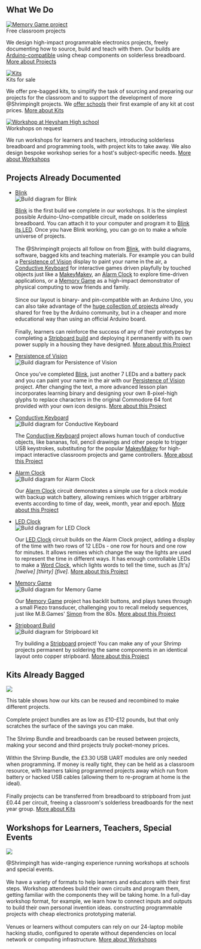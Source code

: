 <section id="what">
    <h2 class="line-behind" id="about"><span>What We Do</span></h2>
    <div class="cards">
        <div class="card">
            <div class="card-image">
                <a class="scroll-on-page-link" href="#project">
                    <img src="project/alarmclock/kit.png" alt="Memory Game project"/>
                </a>
            </div>
            <div class="card-header">
                Free classroom projects
            </div>
            <div class="card-copy">
                <p>
                    We design high-impact programmable electronics projects, freely documenting how to source, build and teach with them.
                    Our builds are <a target="_blank" href="http://arduino.cc">Arduino-compatible</a> using cheap components on solderless breadboard.
                    <a class="read-more scroll-on-page-link" href="#project">More about Projects</a>
                </p>
            </div>
        </div>
        <div class="card">
            <div class="card-image">
                <a class="scroll-on-page-link" href="#kit">
                    <img src="style/brand/kits.jpg" alt="Kits"/>
                </a>
            </div>
            <div class="card-header">
                Kits for sale
            </div>
            <div class="card-copy">
                <p>
                    We offer pre-bagged kits, to simplify the task of sourcing and preparing our projects for the classroom
                    and to support the development of more @ShrimpingIt projects. We <a href="./offer.html">offer schools</a> their first example of any kit at
                    cost prices.
                    <a class="read-more scroll-on-page-link" href="#kit">More about Kits</a>
                </p>
            </div>
        </div>
        <div class="card">
            <div class="card-image">
                <a class="scroll-on-page-link" href="#workshop">
                    <img src="style/brand/workshop.jpg" alt="Workshop at Heysham High school"/>
                </a>
            </div>
            <div class="card-header">
                Workshops on request
            </div>
            <div class="card-copy">
                <p>
                    We run workshops for learners and teachers, introducing solderless breadboard and programming
                    tools, with project kits to take away. We also design bespoke workshop series for a host's
                    subject-specific needs.
                    <a class="read-more scroll-on-page-link" href="#workshop">More about Workshops</a>
                </p>
            </div>
        </div>
    </div>
</section>
<section id="project">
    <h2 class="line-behind"><span>Projects Already Documented</span></h2>
    <ul class="accordion-tabs">
        <li class="tab-header-and-content">
            <a id="project-blink" href="javascript:void(0)" class="is-active tab-link">Blink</a>
            <div class="tab-content project blink">
                <img src="project/blink/kit.png" alt="Build diagram for Blink"/>
                <p>
                    <a href="./project/blink/">Blink</a> is the first build we complete in our workshops.
                    It is the simplest possible Arduino-Uno-compatible circuit, made on
                    solderless breadboard. You can attach it to your computer and program it to
                    <a target="_blank" href="http://arduino.cc/en/tutorial/blink">Blink its LED</a>.
                    Once you have Blink working, you can go on to make a whole universe of projects.
                    <br/><br/>
                    The @ShrimpingIt projects all follow on from <a href="project/blink/">Blink</a>, with build
                    diagrams, software, bagged kits and teaching materials. For example you can build
                    a <a href="#project-pov">Persistence of Vision</a> display to paint your name in the air,
                    a <a href="#project-keyboard">Conductive Keyboard</a> for interactive games driven playfully by
                    touched objects just like a <a target="_blank" href="http://makeymakey.com/">MakeyMakey</a>,
                    an <a href="#project-alarmclock">Alarm Clock</a> to explore time-driven applications,
                    or a <a href="#project-memory">Memory Game</a> as a high-impact demonstrator of physical computing
                    to wow friends and family.
                    <br/><br/>
                    Since our layout is binary-
                    and pin-compatible with an Arduino Uno, you can also take advantage of the
                    <a href="arduino.html">huge collection of projects</a> already shared for free by the Arduino
                    community, but in a cheaper and more educational way than using an official Arduino board.
                    <br/><br/>
                    Finally, learners can reinforce the success of any of their prototypes by completing a
                    <a href="#stripboard">Stripboard build</a> and deploying it permanently with its own power supply
                    in a housing they have designed.
                    <a class="read-more" href="project/blink/build.html">More about this Project</a>
                </p>
            </div>
        </li>
        <li class="tab-header-and-content">
            <a id="project-pov" href="javascript:void(0)" class="tab-link">Persistence of Vision</a>
            <div class="tab-content project pov">
                <img src="project/pov/kit.png" alt="Build diagram for Persistence of Vision"/>
                <p>
                    Once you've completed <a href="#project-blink">Blink</a>, just another 7 LEDs and a battery pack and you can paint your name
                    in the air with our <a href="project/pov/">Persistence of Vision</a> project. After changing the text, a more advanced lesson plan incorporates learning binary
                    and designing your own 8-pixel-high glyphs to replace characters in the original Commodore 64
                    font provided with your own icon designs. <a class="read-more" href="project/pov/build.html">More about this Project</a>
                </p>
            </div>
        </li>
        <li class="tab-header-and-content">
            <a id="project-keyboard" href="javascript:void(0)" class="tab-link">Conductive Keyboard</a>
            <div class="tab-content project keyboard">
                <img src="project/keyboard/kit.png" alt="Build diagram for Conductive Keyboard"/>
                <p>
                    The <a href="project/keyboard/">Conductive Keyboard</a> project allows human touch of conductive objects, like bananas, foil, pencil drawings and other people
                    to trigger USB keystrokes, substituting for the popular <a target="_blank" href="http://makeymakey.com/">MakeyMakey</a>
                    for high-impact interactive classroom projects and game controllers. <a class="read-more" href="project/keyboard/build.html">More about this Project</a>
                </p>
            </div>
        </li>
        <li class="tab-header-and-content">
            <a id="project-alarmclock" href="javascript:void(0)" class="tab-link">Alarm Clock</a>
            <div class="tab-content project alarmclock">
                <img src="project/alarmclock/kit.png" alt="Build diagram for Alarm Clock"/>
                <p>
                    Our <a href="project/alarmclock/">Alarm Clock</a> circuit demonstrates a simple use for a clock module with backup watch battery, allowing
                    remixes which trigger arbitrary events according to time of day, week, month, year and epoch. <a class="read-more" href="project/alarmclock/build.html">More about this Project</a>
                </p>
            </div>
        </li>
        <li class="tab-header-and-content">
            <a id="project-ledclock" href="javascript:void(0)" class="tab-link">LED Clock</a>
            <div class="tab-content project ledclock">
                <img src="project/ledclock/kit.png" alt="Build diagram for LED Clock"/>
                <p>
                    Our <a href="project/ledclock/">LED Clock</a> circuit builds on the Alarm Clock project, adding a display of the time with two rows of 12 LEDs - one row for hours and one row for minutes. 
                    It allows remixes which change the way the lights are used to represent the time in different ways. It has enough controllable LEDs to make a <a href="http://www.amazon.com/Princess-AAAD7312-LED-Word-Clock/dp/B00JPNWR3G" target="_blank">Word Clock</a>, which lights words to tell the time, such as <em>[It's] [twelve] [thirty] [five].</em> <a class="read-more" href="project/ledclock/build.html">More about this Project</a>
                </p>
            </div>
        </li>
        <li class="tab-header-and-content">
            <a id="project-memory" href="javascript:void(0)" class="tab-link">Memory Game</a>
            <div class="tab-content project memory">
                <img src="project/memory/kit.png" alt="Build diagram for Memory Game"/>
                <p>
                    Our <a href="project/pov/">Memory Game</a> project has backlit buttons, and plays
                    tunes through a small Piezo transducer, challenging you to recall melody sequences,
                    just like M.B.Games' <a target="_blank" href="http://en.wikipedia.org/wiki/Simon_%28game%29">Simon</a> from the 80s. <a class="read-more" href="project/memory/build.html">More about this Project</a>
                </p>
            </div>
        </li>
        <li class="tab-header-and-content">
            <a id="project-stripboard" href="javascript:void(0)" class="tab-link">Stripboard Build</a>
            <div class="tab-content project stripboard">
                <img src="project/stripboard/kit.png" alt="Build diagram for Stripboard kit"/>
                <p>
                    Try building a <a href="project/pov/">Stripboard</a> project! You can make any of your Shrimp
                    projects permanent by soldering the same components in an identical layout onto copper stripboard.
                    <a class="read-more" href="project/stripboard/build.html">More about this Project</a>
                </p>
            </div>
        </li>
    </ul>
</section>
<section id="kit">
    <h2 class="line-behind"><span>Kits Already Bagged</span></h2>
    <section id="combinations">
        <img src="style/brand/combinations.png" />
        <p>
            This table shows how our kits can be reused and recombined to make different projects.
            <br/><br/>
            Complete project bundles are as low as £10-£12 pounds, but that only scratches the surface of the savings
            you can make.
            <br/><br/>
            The Shrimp Bundle and breadboards can be reused between projects, making your second and
            third projects truly pocket-money prices.
            <br/><br/>
            Within the Shrimp Bundle, the £3.30 USB UART modules are only needed when programming. If money is really
            tight, they can be held as a classroom resource, with learners taking programmed projects away which
            run from battery or hacked USB cables (allowing them to re-program at home is the ideal).
            <br/><br/>
            Finally projects can be transferred from breadboard to stripboard from just £0.44 per circuit, freeing
            a classroom's solderless breadboards for the next year group.
            <a class="read-more scroll-on-page-link" href="./kit/">More about Kits</a>
        </p>
    </section>
</section>
<section id="workshop">
    <h2 class="line-behind"><span>Workshops for Learners, Teachers, Special Events</span></h2>
    <section id="combinations">
        <img src="style/brand/workshop2.jpg" />
            <p>
		        @ShrimpingIt has wide-ranging experience running workshops at schools and special events. 
                <br/><br/>
		        We have a variety of formats to help learners and educators with their first steps. Workshop attendees build their own circuits
		        and program them, getting familiar with the components they will be taking home. In a full-day workshop format,
		        for example, we learn how to connect inputs and outputs to build their own personal invention ideas.
		        constructing programmable projects with cheap electronics prototyping material.
                <br/><br/>
	            Venues or learners without computers can rely on our 24-laptop mobile hacking studio, configured to operate without dependencies on local network or computing infrastructure.
	            <a class="read-more scroll-on-page-link" href="./workshop/">More about Workshops</a>
            </p>
    </section>
</section>